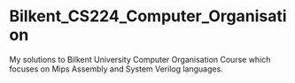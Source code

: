 # Bilkent_CS224_Computer_Organisation
My solutions to Bilkent University Computer Organisation Course which focuses on Mips Assembly and System Verilog languages.
